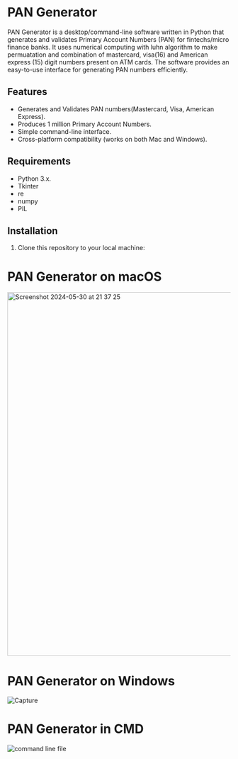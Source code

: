 # PAN Generator

PAN Generator is a desktop/command-line software written in Python that generates and validates Primary Account Numbers (PAN) for fintechs/micro finance banks. It uses numerical computing with luhn algorithm to make permuatation and combination of mastercard, visa(16) and American express (15) digit numbers present on ATM cards. The software provides an easy-to-use interface for generating PAN numbers efficiently. 

## Features

- Generates and Validates PAN numbers(Mastercard, Visa, American Express).
- Produces 1 million Primary Account Numbers.
- Simple command-line interface.
- Cross-platform compatibility (works on both Mac and Windows).

## Requirements

- Python 3.x.
- Tkinter
- re
- numpy
- PIL
  

## Installation

1. Clone this repository to your local machine:

# PAN Generator on macOS

<img width="821" alt="Screenshot 2024-05-30 at 21 37 25" src="https://github.com/Ytemiloluwa/PAN/assets/91268094/656b0e35-2a52-40fd-9947-e4d7e32f152e">

# PAN Generator on Windows
![Capture](https://github.com/Ytemiloluwa/PAN/assets/91268094/51e6dc91-f65b-48ea-ae5e-d4dad8682598)

# PAN Generator in CMD
![command line file](https://github.com/Ytemiloluwa/PAN/assets/91268094/b6552ca1-27a6-4ede-a944-3bee42f51de8)



